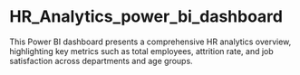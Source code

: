 # HR_Analytics_power_bi_dashboard
This Power BI dashboard presents a comprehensive HR analytics overview, highlighting key metrics such as total employees, attrition rate, and job satisfaction across departments and age groups.
